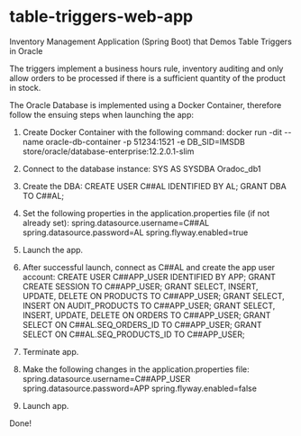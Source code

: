 # table-triggers-web-app
Inventory Management Application (Spring Boot) that Demos Table Triggers in Oracle

The triggers implement a business hours rule, inventory auditing and only allow orders to be processed if there is a sufficient quantity of the product in stock.

The Oracle Database is implemented using a Docker Container, therefore follow the ensuing steps when launching the app:
1) Create Docker Container with the following command:
docker run -dit --name oracle-db-container -p 51234:1521 -e DB_SID=IMSDB store/oracle/database-enterprise:12.2.0.1-slim

2) Connect to the database instance:
SYS AS SYSDBA 
Oradoc_db1 

3) Create the DBA:
CREATE USER C##AL IDENTIFIED BY AL;
GRANT DBA TO C##AL;

4) Set the following properties in the application.properties file (if not already set):
spring.datasource.username=C##AL
spring.datasource.password=AL
spring.flyway.enabled=true

5) Launch the app. 

6) After successful launch, connect as C##AL and create the app user account:
CREATE USER C##APP_USER IDENTIFIED BY APP;
GRANT CREATE SESSION TO C##APP_USER;
GRANT SELECT, INSERT, UPDATE, DELETE ON PRODUCTS TO C##APP_USER;
GRANT SELECT, INSERT ON AUDIT_PRODUCTS TO C##APP_USER;
GRANT SELECT, INSERT, UPDATE, DELETE ON ORDERS TO C##APP_USER;
GRANT SELECT ON C##AL.SEQ_ORDERS_ID TO C##APP_USER;
GRANT SELECT ON C##AL.SEQ_PRODUCTS_ID TO C##APP_USER;

7) Terminate app.

8) Make the following changes in the application.properties file:
spring.datasource.username=C##APP_USER
spring.datasource.password=APP
spring.flyway.enabled=false

9) Launch app.

Done!


